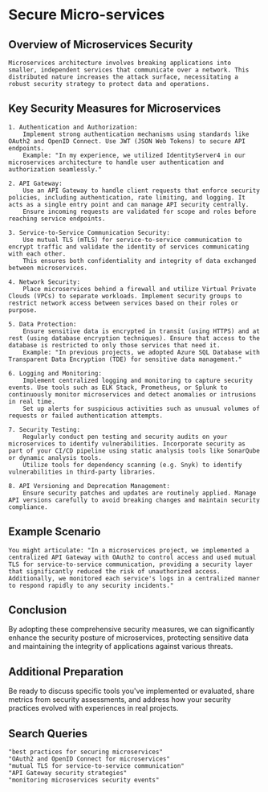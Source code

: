 # Secure Micro-services

## Overview of Microservices Security

    Microservices architecture involves breaking applications into smaller, independent services that communicate over a network. This distributed nature increases the attack surface, necessitating a robust security strategy to protect data and operations.

## Key Security Measures for Microservices

    1. Authentication and Authorization:
        Implement strong authentication mechanisms using standards like OAuth2 and OpenID Connect. Use JWT (JSON Web Tokens) to secure API endpoints.
        Example: "In my experience, we utilized IdentityServer4 in our microservices architecture to handle user authentication and authorization seamlessly."

    2. API Gateway:
        Use an API Gateway to handle client requests that enforce security policies, including authentication, rate limiting, and logging. It acts as a single entry point and can manage API security centrally.
        Ensure incoming requests are validated for scope and roles before reaching service endpoints.

    3. Service-to-Service Communication Security:
        Use mutual TLS (mTLS) for service-to-service communication to encrypt traffic and validate the identity of services communicating with each other.
        This ensures both confidentiality and integrity of data exchanged between microservices.

    4. Network Security:
        Place microservices behind a firewall and utilize Virtual Private Clouds (VPCs) to separate workloads. Implement security groups to restrict network access between services based on their roles or purpose.

    5. Data Protection:
        Ensure sensitive data is encrypted in transit (using HTTPS) and at rest (using database encryption techniques). Ensure that access to the database is restricted to only those services that need it.
        Example: "In previous projects, we adopted Azure SQL Database with Transparent Data Encryption (TDE) for sensitive data management."

    6. Logging and Monitoring:
        Implement centralized logging and monitoring to capture security events. Use tools such as ELK Stack, Prometheus, or Splunk to continuously monitor microservices and detect anomalies or intrusions in real time.
        Set up alerts for suspicious activities such as unusual volumes of requests or failed authentication attempts.

    7. Security Testing:
        Regularly conduct pen testing and security audits on your microservices to identify vulnerabilities. Incorporate security as part of your CI/CD pipeline using static analysis tools like SonarQube or dynamic analysis tools.
        Utilize tools for dependency scanning (e.g. Snyk) to identify vulnerabilities in third-party libraries.

    8. API Versioning and Deprecation Management:
        Ensure security patches and updates are routinely applied. Manage API versions carefully to avoid breaking changes and maintain security compliance.

## Example Scenario

    You might articulate: "In a microservices project, we implemented a centralized API Gateway with OAuth2 to control access and used mutual TLS for service-to-service communication, providing a security layer that significantly reduced the risk of unauthorized access. Additionally, we monitored each service's logs in a centralized manner to respond rapidly to any security incidents."

## Conclusion

By adopting these comprehensive security measures, we can significantly enhance the security posture of microservices, protecting sensitive data and maintaining the integrity of applications against various threats.

## Additional Preparation

Be ready to discuss specific tools you've implemented or evaluated, share metrics from security assessments, and address how your security practices evolved with experiences in real projects.

## Search Queries

    "best practices for securing microservices"
    "OAuth2 and OpenID Connect for microservices"
    "mutual TLS for service-to-service communication"
    "API Gateway security strategies"
    "monitoring microservices security events"
